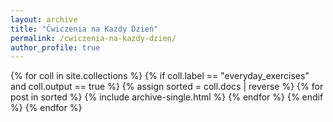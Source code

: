 ```yaml
---
layout: archive
title: "Ćwiczenia na Każdy Dzień"
permalink: /cwiczenia-na-kazdy-dzien/
author_profile: true
---
```



{% for coll in site.collections %}
  {% if coll.label == "everyday_exercises" and coll.output == true %}
    {% assign sorted = coll.docs | reverse %}
    {% for post in sorted %}
      {% include archive-single.html %}
    {% endfor %}
  {% endif %}
{% endfor %}

